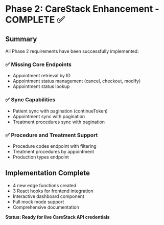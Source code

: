 # Phase 2: CareStack Enhancement - COMPLETE ✅

## Summary
All Phase 2 requirements have been successfully implemented:

### ✅ Missing Core Endpoints
- Appointment retrieval by ID
- Appointment status management (cancel, checkout, modify)
- Appointment status lookup

### ✅ Sync Capabilities  
- Patient sync with pagination (continueToken)
- Appointment sync with pagination
- Treatment procedures sync with pagination

### ✅ Procedure and Treatment Support
- Procedure codes endpoint with filtering
- Treatment procedures by appointment
- Production types endpoint

## Implementation Complete
- 4 new edge functions created
- 3 React hooks for frontend integration
- Interactive dashboard component
- Full mock mode support
- Comprehensive documentation

**Status: Ready for live CareStack API credentials**